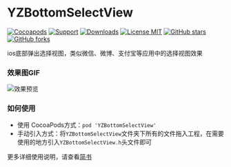 # YZBottomSelectView
[![Cocoapods](https://img.shields.io/badge/pod-1.0.1-brightgreen.svg)](https://cocoapods.org/?q=YZBottomSelectView)
[![Support](https://img.shields.io/badge/support-iOS11+-blue.svg)](https://www.apple.com/nl/ios)
[![Downloads](https://img.shields.io/badge/downloads-468KB-yellow.svg)](https://github.com/micyo202/YZBottomSelectView/archive/master.zip)
[![License MIT](https://img.shields.io/badge/license-MIT-lightgrey.svg)](https://github.com/micyo202/YZBottomSelectView/blob/master/LICENSE)
[![GitHub stars](https://img.shields.io/github/stars/micyo202/YZBottomSelectView.svg?style=social&label=Stars)](https://github.com/micyo202/YZBottomSelectView)
[![GitHub forks](https://img.shields.io/github/forks/micyo202/YZBottomSelectView.svg?style=social&label=Fork)](https://github.com/micyo202/YZBottomSelectView)

ios底部弹出选择视图，类似微信、微博、支付宝等应用中的选择视图效果<br>
### 效果图GIF

<img src="https://github.com/micyo202/YZBottomSelectView/raw/master/20171101181512.gif" alt="效果预览" title="效果预览">

### 如何使用
* 使用 CocoaPods方式：`pod 'YZBottomSelectView'`
* 手动引入方式：将`YZBottomSelectView`文件夹下所有的文件拖入工程，在需要使用的地方引入`YZBottomSelectView.h`头文件即可

更多详细使用说明，请查看[简书](http://www.jianshu.com/p/df6af1380bbb)
